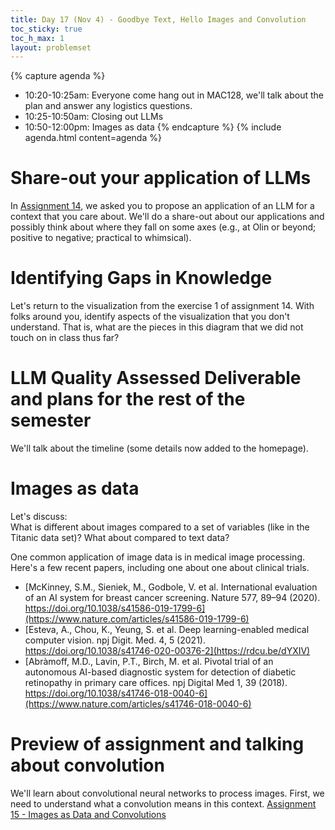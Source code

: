 ```yaml
---
title: Day 17 (Nov 4) - Goodbye Text, Hello Images and Convolution
toc_sticky: true 
toc_h_max: 1
layout: problemset
---
```


{% capture agenda %}
* 10:20-10:25am: Everyone come hang out in MAC128, we'll talk about the plan and answer any logistics questions.
* 10:25-10:50am: Closing out LLMs 
* 10:50-12:00pm: Images as data
{% endcapture %}
{% include agenda.html content=agenda %}


# Share-out your application of LLMs
In [Assignment 14](../assignments/assignment14/assignment14#proposing-an-llm-for-an-application-and-context-you-care-about), we asked you to propose an application of an LLM for a context that you care about. We'll do a share-out about our applications and possibly think about where they fall on some axes (e.g., at Olin or beyond; positive to negative; practical to whimsical). 

# Identifying Gaps in Knowledge

Let's return to the visualization from the exercise 1 of assignment 14.  With folks around you, identify aspects of the visualization that you don't understand.  That is, what are the pieces in this diagram that we did not touch on in class thus far?

# LLM Quality Assessed Deliverable and plans for the rest of the semester

We'll talk about the timeline (some details now added to the homepage).

# Images as data

Let's discuss:  
What is different about images compared to a set of variables (like in the Titanic data set)? What about compared to text data?


One common application of image data is in medical image processing. Here's a few recent papers, including one about one about clinical trials. 
* [McKinney, S.M., Sieniek, M., Godbole, V. et al. International evaluation of an AI system for breast cancer screening. Nature 577, 89–94 (2020). https://doi.org/10.1038/s41586-019-1799-6](https://www.nature.com/articles/s41586-019-1799-6)
* [Esteva, A., Chou, K., Yeung, S. et al. Deep learning-enabled medical computer vision. npj Digit. Med. 4, 5 (2021). https://doi.org/10.1038/s41746-020-00376-2](https://rdcu.be/dYXIV)
* [Abràmoff, M.D., Lavin, P.T., Birch, M. et al. Pivotal trial of an autonomous AI-based diagnostic system for detection of diabetic retinopathy in primary care offices. npj Digital Med 1, 39 (2018). https://doi.org/10.1038/s41746-018-0040-6](https://www.nature.com/articles/s41746-018-0040-6)


# Preview of assignment and talking about convolution

We'll learn about convolutional neural networks to process images. First, we need to understand what a convolution means in this context.
[Assignment 15 - Images as Data and Convolutions](assignments/assignment15/assignment15)